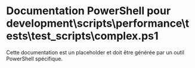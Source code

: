 # Documentation PowerShell pour development\scripts\performance\tests\test_scripts\complex.ps1

Cette documentation est un placeholder et doit être générée par un outil PowerShell spécifique.

